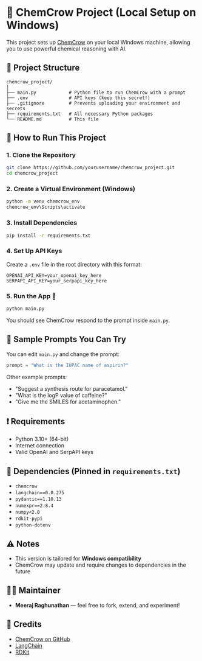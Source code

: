# 🧪 ChemCrow Project (Local Setup on Windows)

This project sets up [ChemCrow](https://github.com/ur-whitelab/chemcrow) on your local Windows machine, allowing you to use powerful chemical reasoning with AI.

## 📁 Project Structure

```
chemcrow_project/
│
├── main.py            # Python file to run ChemCrow with a prompt
├── .env               # API keys (keep this secret!)
├── .gitignore         # Prevents uploading your environment and secrets
├── requirements.txt   # All necessary Python packages
└── README.md          # This file
```

## 🚀 How to Run This Project

### 1. Clone the Repository

```bash
git clone https://github.com/yourusername/chemcrow_project.git
cd chemcrow_project
```

### 2. Create a Virtual Environment (Windows)

```bash
python -m venv chemcrow_env
chemcrow_env\Scripts\activate
```

### 3. Install Dependencies

```bash
pip install -r requirements.txt
```

### 4. Set Up API Keys

Create a `.env` file in the root directory with this format:

```
OPENAI_API_KEY=your_openai_key_here
SERPAPI_API_KEY=your_serpapi_key_here
```

### 5. Run the App 🎉

```bash
python main.py
```

You should see ChemCrow respond to the prompt inside `main.py`.

## 🧪 Sample Prompts You Can Try

You can edit `main.py` and change the prompt:

```python
prompt = "What is the IUPAC name of aspirin?"
```

Other example prompts:
- "Suggest a synthesis route for paracetamol."
- "What is the logP value of caffeine?"
- "Give me the SMILES for acetaminophen."

## ❗ Requirements

- Python 3.10+ (64-bit)
- Internet connection
- Valid OpenAI and SerpAPI keys

## 📌 Dependencies (Pinned in `requirements.txt`)

- `chemcrow`
- `langchain==0.0.275`
- `pydantic==1.10.13`
- `numexpr==2.8.4`
- `numpy<2.0`
- `rdkit-pypi`
- `python-dotenv`

## ⚠️ Notes

- This version is tailored for **Windows compatibility**
- ChemCrow may update and require changes to dependencies in the future

## 🧑‍💻 Maintainer

- **Meeraj Raghunathan** — feel free to fork, extend, and experiment!

## 🧬 Credits

- [ChemCrow on GitHub](https://github.com/ur-whitelab/chemcrow)
- [LangChain](https://github.com/langchain-ai/langchain)
- [RDKit](https://www.rdkit.org/)